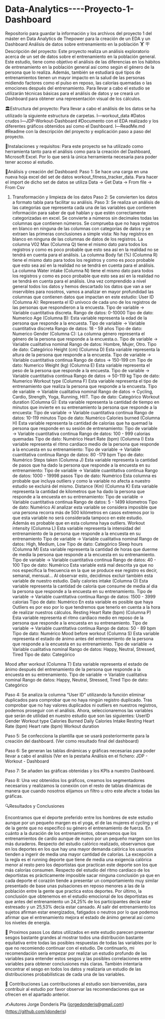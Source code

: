 # Data-Analytics----Proyecto-1-Dashboard
Repositorio para guardar la información y los archivos del proyecto 1 del máster en Data Analytics de Thepower para la creación de un EDA y un Dashboard 
Análisis de datos sobre entrenamiento en la población 🏋️
🪧Descripción del proyecto: 
Este proyecto realiza un análisis exploratorio acerca de un set de datos sobre el entrenamiento en la población general.
Este estudio, tiene como objetivo el análisis de las diferencias en los hábitos de entrenamiento en la población general así como según el género de la persona que lo realiza. Además, también se estudiará qué tipos de entrenamientos tienen un mayor impacto en la salud de las personas midiendo factores como el pulso en reposo, las calorías quemadas o las emociones después del entrenamiento. 
Para llevar a cabo el estudio se utilizarán técnicas básicas para el análisis de datos y se creará un Dashboard para obtener una representación visual de los cálculos. 

🏛️Estructura del proyecto: 
Para llevar a cabo el análisis de los datos se ha utilizado la siguiente estructura de carpetas.
l—workout_data #Datos crudos 
l—JDP-Workout-Dashboard #Documento con el EDA realizado y los diferentes gráficos obtenidos así como el Dashboard.
l—ReadMe.md #Readme con la descripción del proyecto y explicación paso a paso del proyecto. 

🧰Instalaciones y requisitos: 
Para este proyecto se ha utilizado como herramienta tanto para el análisis como para la creación del Dashboard, Microsoft Excel. Por lo que será la única herramienta necesaria para poder tener acceso al estudio. 

🧪Análisis y creación del Dashboard: 
Paso 1: Se hace una carga en una nueva hoja excel del set de datos workout_fitness_tracker_data. Para hacer el import de dicho set de datos se utiliza Data → Get Data → From file → From Csv
1. Transformación y limpieza de los datos 
Paso 2: Se convierten los datos a formato tabla para facilitar su análisis.
Paso 3: Se realiza un análisis de las categorías que representa cada una de las variables que contienen información para saber de qué hablan y que estén correctamente categorizadas en excel. 
Se convierte a números sin decimales todas las columnas que contienen números. 
Se comprueba que no haya registros en blanco en ninguna de las columnas con categorías de datos y se extraen las primeras conclusiones a simple vista:
No hay registros en blanco en ninguna de las columnas de datos de los registros. 
La columna V02 Max (Columna Q) tiene el mismo dato para todos los registros y como es poco probable que esto sea así en la realidad no se tendrá en cuenta para el análisis.
La columna Body fat (%) (Columna R) tiene el mismo dato para todos los registros y como es poco probable que esto sea así en la realidad no se tendrá en cuenta para el análisis.
La columna Water intake (Columna N) tiene el mismo dato para todos los registros y como es poco probable que esto sea así en la realidad no se tendrá en cuenta para el análisis.
Una vez comprendido a nivel general todos los datos y hemos descartado los datos que van a ser inservibles para nosotros, vamos a analizar en mayor profundidad las columnas que contienen datos que impactan en este estudio: 
User ID (Columna A): 
Representa el ID unívoco de cada uno de los registros de las personas que respondieron a la encuesta.
Tipo de variable → Variable cuantitativa discreta. 
Rango de datos: 0-10000
Tipo de dato: Numerico 
Age (Columna B): 
Esta variable representa la edad de la persona que responde a la encuesta.
Tipo de variable → Variable cuantitativa discreta
Rango de datos: 18 - 59 años
Tipo de dato: Numerico
Gender (Columna C):
 La columna género representa el género de la persona que responde a la encuesta.o. 
Tipo de variable → Variable cualitativa nominal
Rango de datos: Hombre, Mujer, Otro. 
Tipo de dato: Categórico
Height (cm) (Columna D)
Esta variable representa la altura de la persona que responde a la encuesta.
Tipo de variable → Variable cuantitativa continua 
Rango de datos → 150-199 cm
Tipo de dato: Numerico
Weight (kg) (Columna E) 
Esta variable representa el peso de la persona que responde a la encuesta. 
Tipo de variable → Variable cuantitativa continua 
Rango de datos → 50-119 kg
Tipo de dato: Numerico 
Workout type (Columna F) 
Esta variable representa el tipo de entrenamiento que realiza la persona que responde a la encuesta. 
Tipo de variable → Variable cualitativa nominal 
Rango de datos → Cycling, Cardio, Strength, Yoga, Running, HIIT. 
Tipo de dato: Categórico
Workout duration (Columna G): 
Esta variable representa la cantidad de tiempo en minutos que invierte en su entrenamiento la persona que responde a la encuesta: 
Tipo de variable → Variable cuantitativa continua
Rango de datos: 10-119 minutos
Tipo de dato: Numérico 
Calories burned (Columna H)
Esta variable representa la cantidad de calorías que ha quemad la persona que responde en su sesión de entrenamiento: 
Tipo de variable → Variable cuantitativa continua 
Rango de datos: 100 - 999 calorias quemadas 
Tipo de dato: Numérico 
Heart Rate (bpm) (Columna I)
Esta variable representa el ritmo cardiaco medio de la persona que responde a la encuesta en su entrenamiento: 
Tipo de variable → Variable cuantitativa continua 
Rango de datos: 80 -179 bpm
Tipo de dato: Numérico 
Steps taken (Columna J)
Esta variable representa la cantidad de pasos que ha dado la persona que responde a la encuesta en su entrenamiento:
Tipo de variable → Variable cuantitativa continua
Rango de datos: 1000 - 19998 pasos 
Tipo de dato: Numérico
Esta columna es probable que incluya outliers y como la variable no afecta a nuestro estudio se excluirá del mismo. 
Distance (Km) (Columna K)
Esta variable representa la cantidad de kilometros que ha dado la persona que responde a la encuesta en su entrenamiento:
Tipo de variable → Variable cuantitativa continua 
Rango de datos: 5 - 1499 kilometros 
Tipo de dato: Numérico
Al analizar esta variable se considera imposible que una persona recorra más de 500 kilómetros en casos extremos por lo que esta variable no será considerada tampoco en este estudio. Además es probable que en esta columna haya outliers. 
Workout intensity (Columna L)
Esta variable representa la intensidad del entrenamiento de la persona que responde a la encuesta en su entrenamiento
Tipo de variable → Variable cualitativa nominal 
Rango de datos: High, Medium, Low
Tipo de dato: Categórico 
Sleep hours (Columna M)
Esta variable representa la cantidad de horas que duerme de media la persona que responde a la encuesta en su entrenamiento. 
Tipo de variable → Variable cuantitativa continua 
Rango de datos: 40 - 100
Tipo de dato: Numérico
Esta variable está mal descrita ya que no nos especifica la frecuencia en la que se produce ese registro es decir, semanal, mensual… Al observar esto, decidimos excluir también esta variable de nuestro estudio. 
Daily calories intake (Columna O) 
Esta variable representa la cantidad de caloría que consume de media al dia la persona que responde a la encuesta en su entrenamiento. 
Tipo de variable → Variable cuantitativa continua 
Rango de datos: 1500 - 3999 calorias 
Tipo de dato: Numérico 
En esta variable es posible que haya Outliers es por eso por lo que tendremos que tenerlo en cuenta a la hora de realizar nuestros cálculos. 
Resting Heart Rate (bpm) (Columna P) 
Esta variable representa el ritmo cardiaco medio en reposo de la persona que responde a la encuesta en su entrenamiento. 
Tipo de variable → Variable cuantitativa continua 
Rango de datos: 50 - 89 bpm 
Tipo de dato: Numérico 
Mood before workout (Columna S)
Esta variable representa el estado de ánimo antes del entrenamiento de la persona que responde a la encuesta en su entrenamiento.
Tipo de variable → Variable cualitativa nominal 
Rango de datos: Happy, Neutral, Stressed, Tired
Tipo de dato: Categórico 

Mood after workout (Columna T)
Esta variable representa el estado de ánimo después del entrenamiento de la persona que responde a la encuesta en su entrenamiento.
Tipo de variable → Variable cualitativa nominal 
Rango de datos: Happy, Neutral, Stressed, Tired
Tipo de dato: Categórico 

Paso 4: Se analiza la columna “User ID” utilizando la función eliminar duplicados para comprobar que no haya ningún registro duplicado.
Tras comprobar que no hay valores duplicados ni outliers en nuestros registros, podemos proseguir con el análisis.
Ahora, seleccionaremos las variables que serán de utilidad en nuestro estudio que son las siguientes: 
UserID
Gender
Workout type 
Calories Burned 
Daily Calories Intake 
Resting Heart Rate (bpm)
Heart rate (bpm)
Workout duration

Paso 5: Se confecciona la plantilla que se usará posteriormente para la creación del dashboard. (Ver como resultado final del dashboard) 

Paso 6: Se generan las tablas dinámicas y gráficas necesarias para poder llevar a cabo el análisis (Ver en la pestaña Análisis en el fichero: JDP - Workout - Dashboard

Paso 7: Se añaden las gráficas obtenidas y los KPIs a nuestro Dashboard. 

Paso 8: Una vez obtenidos los gráficos, creamos los segmentadores necesarios y realizamos la conexión con el resto de tablas dinámicas de manera que cuando nosotros elijamos un filtro u otro este afecte a todas las gráficas. 

🔍Resultados y Conclusiones 

Encontramos que el deporte preferido entre los hombres de este estudio aunque por un pequeño margen es el yoga, el de las mujeres el cycling y el de la gente que no especificó su género el entrenamiento de fuerza. 
En cuánto a la duración de los entrenamientos, observamos que los entrenamientos de cardio aunque de nuevo por un pequeño margen son los más duraderos. 
Respecto del estudio calórico realizado, observamos que en los deportes en los que hay una mayor demanda calórica los usuarios tienden a ingerir de media una mayor cantidad de calorías. La excepción a la regla es el running deporte que tiene de media una exigencia calórica menor al resto pero los deportistas que practican este deporte son los que más calorías consumen. 
Respecto del estudio del ritmo cardíaco de los deportistas es prácticamente imposible sacar ninguna conclusión ya que en cada deporte el corazón tiende a presentar un comportamiento muy similar presentado de base unas pulsaciones en reposo menores a las de la población entre la gente que practica estos deportes. 
Por último, la conclusión que obtenemos en el estudio emocional de los deportistas es que antes del entrenamiento un 24,25% de los participantes decía estar estresado y un 25,53% decía estar cansado. Al salir del entrenamiento los sujetos afirman estar energizados, fatigados o neutros por lo que podemos afirmar que el entrenamiento mejora el estado de ánimo general así como los niveles de energía. 

🐾 Proximos pasos
Los datos utilizados en este estudio parecen presentar sesgos bastante grandes al mostrar todos una distribución bastante equitativa entre todas las posibles respuestas de todas las variables por lo que no recomiendo continuar con el estudio. 
De continuarlo, mi recomendación sería empezar por realizar un estudio profundo de las variables para entender estos sesgos y las posibles correlaciones entre variables para obtener conclusiones más claras. También intentaría encontrar el sesgo en todos los datos y realizaría un estudio de las distribuciones probabilísticas de cada una de las variables. 

🤝 Contribuciones 
Las contribuciones al estudio son bienvenidas, para contribuir al estudio por favor observar las recomendaciones que se ofrecen en el apartado anterior. 

✍️Autores
Jorge Donderis Pla (jorgedonderis@gmail.com) (https://github.com/jdonderis)
